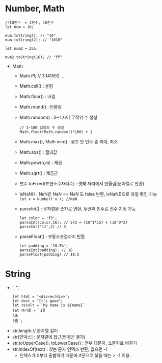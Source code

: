 # Number, Math

```
//10진수 -> 2진수, 16진수
let num = 10;

num.toString(); // "10"
num.toString(2); // "1010"

let num2 = 255;

num2.toString(16); // "ff"
```

- Math

  - Math.PI; // 3.141592 ...
  - Math.celi() : 올림
  - Math.floor() : 내림
  - Math.round() : 반올림
  - Math.random() : 0~1 사이 무작위 수 생성
    ```
    // 1~100 임의의 수 생성
    Math.floor(Math.random()*100) + 1
    ```
  - Math.max(), Math.min() : 괄호 안 인수 중 최대, 최소
  - Math.abs() : 절대값
  - Math.pow(n,m) : 제곱
  - Math.sqrt() : 제곱근
  - 변수.toFixed(표현소수자리수) : 셋째 자리에서 반올림(문자열로 반환)
  - isNaN() : NaN은 NaN == NaN 도 false 반환, isNaN()으로 유일 확인 가능
    `let x = Number('x'); //NaN`

  - parseInt() : 문자열을 숫자로 변환, 두번째 인수로 진수 지정 가능
    ```
    let color = 'f3';
    parseInt(color,16); // 243 = (16^1*15) + (16^0*3)
    parseInt('11',2) // 3
    ```
  - parseFloat() : 부동소숫점까지 반환
    ```
    let padding = '18.5%';
    parseInt(padding); // 18
    parseFloat(padding) // 18.5
    ```

# String

- ', ", `
  ```
  let html = '<div>a</div>';
  let desc = "It's good";
  let result = `My name is ${name}`
  let 여러줄 = `1줄
  2줄
  3줄`;
  ```
- str.length // 문자열 길이
- str[인덱스] : 문자열에 접근(변경은 불가)
- str.toUpperCase(), toLowerCase() : 전부 대문자, 소문자로 바꾸기
- str.indexOf(text) : 찾는 문자 인덱스 반환, 없으면 -1
  - 인덱스가 0부터 출발하기 때문에 if문으로 찾을 때는 > -1 이용.

